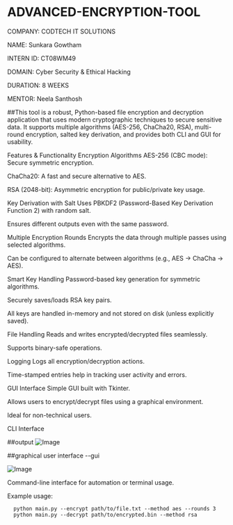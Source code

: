 # ADVANCED-ENCRYPTION-TOOL

COMPANY: CODTECH IT SOLUTIONS

NAME: Sunkara Gowtham

INTERN ID: CT08WM49

DOMAIN: Cyber Security & Ethical Hacking

DURATION: 8 WEEKS

MENTOR: Neela Santhosh

##This tool is a robust, Python-based file encryption and decryption application that uses modern cryptographic techniques to secure sensitive data. It supports multiple algorithms (AES-256, ChaCha20, RSA), multi-round encryption, salted key derivation, and provides both CLI and GUI for usability.

Features & Functionality
  Encryption Algorithms
    AES-256 (CBC mode): Secure symmetric encryption.

ChaCha20: A fast and secure alternative to AES.

RSA (2048-bit): Asymmetric encryption for public/private key usage.

 Key Derivation with Salt
Uses PBKDF2 (Password-Based Key Derivation Function 2) with random salt.

Ensures different outputs even with the same password.

 Multiple Encryption Rounds
Encrypts the data through multiple passes using selected algorithms.

Can be configured to alternate between algorithms (e.g., AES → ChaCha → AES).

 Smart Key Handling
Password-based key generation for symmetric algorithms.

Securely saves/loads RSA key pairs.

All keys are handled in-memory and not stored on disk (unless explicitly saved).

 File Handling
Reads and writes encrypted/decrypted files seamlessly.

Supports binary-safe operations.

 Logging
Logs all encryption/decryption actions.

Time-stamped entries help in tracking user activity and errors.

 GUI Interface
Simple GUI built with Tkinter.

Allows users to encrypt/decrypt files using a graphical environment.

Ideal for non-technical users.

 CLI Interface


 ##output
   ![Image](https://github.com/user-attachments/assets/8eeeacbd-2d43-4079-ae2d-37134fd2f8c9)

   ##graphical user interface  --gui
   
   ![Image](https://github.com/user-attachments/assets/502996bb-7aa6-4a89-bd10-f3f4189792d4)

Command-line interface for automation or terminal usage.

Example usage:

      python main.py --encrypt path/to/file.txt --method aes --rounds 3
      python main.py --decrypt path/to/encrypted.bin --method rsa
